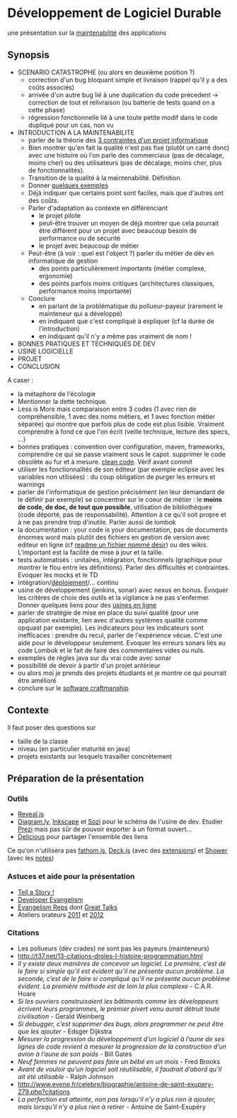 # Développement de Logiciel Durable

une présentation sur la [maintenabilité](http://en.wikipedia.org/wiki/Maintainability) des applications

## Synopsis

* SCENARIO CATASTROPHE (ou alors en deuxième position ?)
    * correction d'un bug bloquant simple et livraison (rappel qu'il y a des coûts associés)
    * arrivée d'un autre bug lié à une duplication du code précedent -> correction de tout et relivraison (ou batterie de tests quand on a cette phase)
    * régression fonctionnelle lié à une toute petite modif dans le code dupliqué pour un cas, non vu
* INTRODUCTION A LA MAINTENABILITE
    * parler de la théorie des [3 contraintes d'un projet informatique](http://www.projectsmart.co.uk/project-management-scope-triangle.html)
    * Bien montrer qu'en fait la qualité n'est pas fixe (plutôt un carré donc) avec une histoire où l'on parle des commerciaux (pas de décalage, moins cher) ou des utilisateurs (pas de décalage, moins cher, plus de fonctionnalités).
    * Transition de la qualité à la maintenabilité. Définition. 
    * Donner [quelques exemples](https://www.inria.fr/centre/grenoble/actualites/la-fiabilite-des-systemes-devient-un-defi-majeur)
    * Déjà indiquer que certains point sont faciles, mais que d'autres ont des coûts.
    * Parler d'adaptation au contexte en différenciant 
        * le projet pilote
        * peut-être trouver un moyen de déjà montrer que cela pourrait être différent pour un projet avec beaucoup besoin de performance ou de sécurité
        * le projet avec beaucoup de métier
    * Peut-être (à voir : quel est l'object ?) parler du métier de dév en informatique de gestion
        * des points particulièrement importants (métier complexe, ergonomie)
        * des points parfois moins critiques (architectures classiques, performance moins importante)
    * Conclure
        * en parlant de la problématique du pollueur-payeur (rarement le mainteneur qui a développé)
        * en indiquant que c'est compliqué à expliquer (cf la durée de l'introduction)
        * en indiquant qu'il n'y a même pas vraiment de nom !
* BONNES PRATIQUES ET TECHNIQUES DE DEV
* USINE LOGICIELLE
* PROJET
* CONCLUSION

A caser :
* la métaphore de l'écologie
* Mentionner la dette technique. 
* Less is More mais comparaison entre 3 codes (1 avec rien de compréhensible, 1 avec des noms métiers, et 1 avec fonction métier séparée) qui montre que parfois plus de code est plus lisible. Vraiment comprendre à fond ce que l'on écrit (veille technique, lecture des specs, ...)
* bonnes pratiques : convention over configuration, maven, frameworks, comprendre ce qui se passe vraiment sous le capot. supprimer le code obsolète au fur et à mesure. [clean code](http://blog.octo.com/les-artisans-codeurs-chez-octo/). Vérif avant commit
* utiliser les fonctionnalités de son éditeur (par exemple eclipse avec les variables non utilisées) : du coup obligation de purger les erreurs et warnings
* parler de l'informatique de gestion précisément (en leur demandant de le définir par exemple) se concentrer sur le coeur de métier : le __moins de code, de doc, de tout que possible__, utilisation de bibliothèques (code déporté, pas de responsabilité). Attention à ce qu'il soit propre et à ne pas prendre trop d'inutile. Parler aussi de lombok
* la documentation : your code is your documentation, pas de documents énormes word mais plutôt des fichiers en gestion de version avec editeur en ligne (cf [readme un fichier nommé désir](http://www.paris-web.fr/2012/conferences/readme-un-fichier-nomme-plaisir.php)) ou des wikis. L'important est la facilité de mise à jour et la taille.
* tests automatisés : unitaires, intégration, fonctionnels (graphique pour montrer le flou entre les définitions). Parler des difficultés et contraintes. Evoquer les mocks et le TD
* intégration/[déploiement](http://blog.octo.com/continuous-deployment/)/... continu
* usine de développement (jenkins, sonar) avec nexus en bonus. Évoquer les critères de choix des outils et la vigilance à ne pas s'enfermer. Donner quelques liens pour des [usines en ligne](http://deors.wordpress.com/2012/10/03/developer-day/)
* parler de stratégie de mise en place du suivi qualité (pour une application existante, lien avec d'autres systèmes qualité comme opquast par exemple). Les indicateurs pour les indicateurs sont inefficaces : prendre du recul, parler de l'expérience vécue. C'est une aide pour le développeur seulement. Evoquer les erreurs sonars liés au code Lombok et le fait de faire des commentaires vides ou nuls.
* exemples de règles java sur du vrai code avec sonar
 * possibilité de devoir à partir d'un projet antérieur
 * ou alors moi je prends des projets étudiants et je montre ce qui pourrait être amélioré 
* conclure sur le [software craftmanship](http://training.xebia.fr/formations-java-jee/formation-tdd-software-craftsmanship.html)

## Contexte

Il faut poser des questions sur
* taille de la classe
* niveau (en particulier maturité en java)
* projets existants sur lesquels travailler concrètement

## Préparation de la présentation
### Outils

* [Reveal.js](https://github.com/hakimel/reveal.js)
* [Diagram.ly](http://www.diagram.ly/), [Inkscape](http://inkscape.org/?lang=fr) et [Sozi](http://sozi.baierouge.fr/wiki/fr:bienvenue) pour le schéma de l'usine de dev. Etudier [Prezi](http://prezi.com/) mais pas sûr de pouvoir exporter à un format ouvert...
* [Delicious](http://www.delicious.com) pour partager l'ensemble des liens

Ce qu'on n'utilisera pas [fathom.js](http://markdalgleish.com/projects/fathom/), [Deck.js](http://imakewebthings.com/deck.js/) (avec des [extensions](http://home.heeere.com/tech-deckjs-ext.html)) et [Shower](https://github.com/pepelsbey/shower) (avec les [notes](http://christianheilmann.com/2012/08/15/browsers-have-a-presenter-mode-console-info/))

### Astuces et aide pour la présentation
* [Tell a Story !](http://fr.slideshare.net/andywhitlock/how-to-do-presentations-that-dont-induce-suicide)
* [Developer Evangelism](http://developer-evangelism.com/slides.php)
* [Evangelism Reps](https://wiki.mozilla.org/ReMo/SIGs/Evangelism_Reps/Evangelism_Reps_Toolkit) dont [Great Talks](https://wiki.mozilla.org/Evangelism_Reps_Training_Program/GreatTalks)
* Ateliers orateurs [2011](http://www.paris-web.fr/actualites/2011/05/compte-rendu-atelier-orateurs.php) et [2012](http://www.paris-web.fr/actualites/2012/05/compte-rendu-de-latelier-orateurs-2012.php)

### Citations
* Les pollueurs (dév crades) ne sont pas les payeurs (mainteneurs)
* <http://t37.net/13-citations-droles-l-histoire-programmation.html>
 * _Il y existe deux manières de concevoir un logiciel. La première, c’est de le faire si simple qu’il est évident qu’il ne présente aucun problème. La seconde, c’est de le faire si compliqué qu’il ne présente aucun problème évident. La première méthode est de loin la plus complexe_ - C.A.R. Hoare
 * _Si les ouvriers construisaient les bâtiments comme les développeurs écrivent leurs programmes, le premier pivert venu aurait détruit toute civilisation_ - Gerald Weinberg
 * _Si debugger, c’est supprimer des bugs, alors programmer ne peut être que les ajouter_ - Edsger Dijkstra
 * _Mesurer la progression du développement d’un logiciel à l’aune de ses lignes de code revient à mesurer la progression de la construction d’un avion à l’aune de son poids_ - Bill Gates
 * _Neuf femmes ne peuvent pas faire un bébé en un mois_ - Fred Brooks
 * _Avant de vouloir qu’un logiciel soit réutilisable, il faudrait d’abord qu’il ait été utilisable_ - Ralph Johnson
* <http://www.evene.fr/celebre/biographie/antoine-de-saint-exupery-279.php?citations>
 * _La perfection est atteinte, non pas lorsqu'il n'y a plus rien à ajouter, mais lorsqu'il n'y a plus rien à retirer_ - Antoine de Saint-Exupéry
